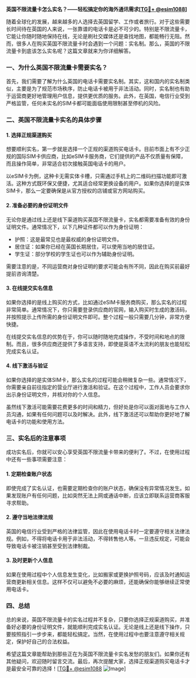 **英国不限流量卡怎么实名？——轻松搞定你的海外通讯需求[[TG💪+ @esim1088](https://t.me/s/esim1088)]**

随着全球化的发展，越来越多的人选择去英国留学、工作或者旅行。对于这些需要长时间待在英国的人来说，一张靠谱的电话卡是必不可少的。特别是不限流量卡，它能让你随时随地保持在线，无论是刷社交媒体还是查找地图，都能畅行无阻。然而，很多人在购买英国不限流量卡时会遇到一个问题：实名制。那么，英国的不限流量卡到底该怎么实名呢？这篇文章就来为你详细解答。

### 一、为什么英国不限流量卡需要实名？

首先，我们需要了解为什么英国的电话卡需要实名制。其实，这和国内的实名制类似，主要是为了规范市场秩序，防止电话卡被用于非法活动。同时，实名制也有助于运营商更好地管理用户信息，提供更优质的服务。此外，在英国，电信行业受到严格监管，任何未实名的SIM卡都可能面临使用限制甚至停机的风险。

### 二、英国不限流量卡实名的具体步骤

#### 1. 选择正规渠道购买

想要顺利实名，第一步就是选择一个正规的渠道购买电话卡。目前市面上有不少正规的国际SIM卡供应商，比如eSIM卡服务商，它们提供的产品不仅质量有保障，而且操作简单，非常适合初次接触英国电话卡的用户。

以eSIM卡为例，这种卡无需实体卡槽，只需通过手机上的二维码扫描功能即可激活。这种方式既环保又便捷，尤其适合经常更换设备的用户。如果你选择的是实体SIM卡，那么一定要确保是从官方授权的店铺或官方网站购买。

#### 2. 准备必要的身份证明文件

无论你是通过线上还是线下渠道购买英国不限流量卡，实名都需要准备有效的身份证明文件。通常情况下，以下几种证件都可以作为身份证明：

- 护照：这是最常见也是最权威的身份证明文件。
- 居住证：如果你已经在英国长期居住，可以使用当地的居住证。
- 学生证：部分学校的学生证也可以作为辅助身份证明。

需要注意的是，不同运营商对身份证明的要求可能会有所不同，因此在购买前最好提前咨询清楚。

#### 3. 在线提交实名信息

如果你选择的是线上购买的方式，比如通过eSIM卡服务商购买，那么实名的过程非常简单。通常情况下，你只需要登录供应商的官网，输入购买时生成的激活码，并按照提示上传所需的身份证明文件即可。整个过程一般只需要几分钟，非常方便快捷。

在线提交实名信息的优势在于，你可以随时随地完成操作，不受时间和地点的限制。而且，很多供应商还提供了多语言支持，即使是英语不太流利的朋友也能轻松完成实名认证。

#### 4. 线下激活与验证

如果你选择的是实体SIM卡，那么实名的过程可能会稍微复杂一些。通常情况下，你需要亲自前往指定的营业厅进行激活和验证。在这个过程中，工作人员会要求你出示身份证明文件，并核对你的个人信息。

虽然线下激活可能需要花费更多的时间和精力，但好处是你可以面对面地与工作人员沟通，如果有任何问题可以及时解决。此外，线下激活还可以帮助你更好地了解电话卡的功能和使用方法。

### 三、实名后的注意事项

成功实名后，你就可以安心享受英国不限流量卡带来的便利了。不过，在使用过程中还有一些事项需要注意：

#### 1. 定期检查账户状态

即使完成了实名认证，也需要定期检查你的账户状态，确保没有异常情况发生。如果发现账户有任何问题，比如突然无法上网或通话中断，应该立即联系运营商客服寻求帮助。

#### 2. 遵守当地法律法规

英国的电信行业受到严格的法律监管，因此在使用电话卡时一定要遵守相关法律法规。例如，不得将电话卡用于非法活动，不得转售他人等。一旦违反规定，可能会导致电话卡被注销甚至受到法律制裁。

#### 3. 及时更新个人信息

如果在使用过程中个人信息发生变化，比如搬家或更换护照号码，应该及时通知运营商更新相关信息。这样不仅可以避免不必要的麻烦，还能确保你能够继续正常使用电话卡。

### 四、总结

总的来说，英国不限流量卡的实名过程并不复杂，只要你选择正规渠道购买，并准备好必要的身份证明文件，就能顺利完成实名认证。无论是线上还是线下操作，只要按照指引一步步来，都能轻松搞定。当然，在使用过程中也要注意遵守相关规定，保护好自己的合法权益。

希望这篇文章能帮助到那些正在为英国不限流量卡实名发愁的朋友们。如果你还有其他疑问，欢迎随时留言交流。最后，再次提醒大家，选择正规渠道购买电话卡才是最安全可靠的选择！[[TG💪+ @esim1088](https://t.me/s/esim1088) ![Image](https://i.postimg.cc/4NQfJmqS/Snipaste-2025-05-13-00-14-12.png)]